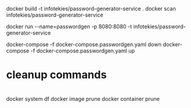 docker build -t infotekies/password-generator-service .
docker scan infotekies/password-generator-service


docker run --name=passwordgen -p 8080:8080 -t infotekies/password-generator-service 

docker-compose -f docker-compose.passwordgen.yaml  down
docker-compose -f docker-compose.passwordgen.yaml  up

#
# cleanup commands
#
docker system df
docker image prune
docker container prune

